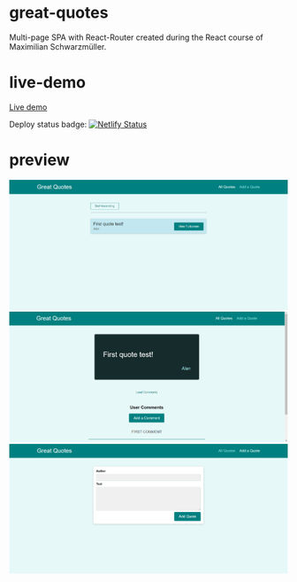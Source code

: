 # great-quotes

Multi-page SPA with React-Router created during the React course of Maximilian Schwarzmüller.

# live-demo

[Live demo](https://great-quotes-app.netlify.app/quotes)

Deploy status badge: [![Netlify Status](https://api.netlify.com/api/v1/badges/8d2f8d73-6af0-48fb-879a-93d247627c6b/deploy-status)](https://app.netlify.com/sites/great-quotes-app/deploys)

# preview

![](great_quotes_1.png)
![](great_quotes_2.png)
![](great_quotes_3.png)
